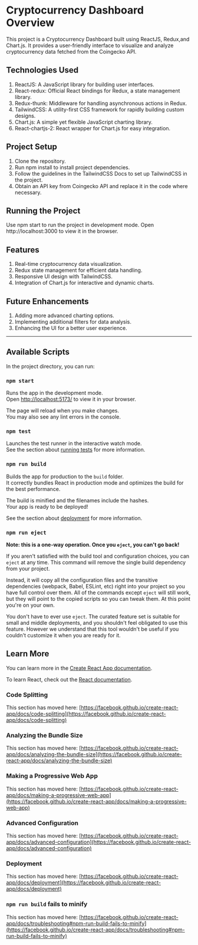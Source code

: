 # Cryptocurrency Dashboard Overview
This project is a Cryptocurrency Dashboard built using ReactJS, Redux,and Chart.js. It provides a user-friendly interface to visualize and analyze cryptocurrency data fetched from the Coingecko API.

## Technologies Used
1. ReactJS: A JavaScript library for building user interfaces.
2. React-redux: Official React bindings for Redux, a state management library.
3. Redux-thunk: Middleware for handling asynchronous actions in Redux.
4. TailwindCSS: A utility-first CSS framework for rapidly building custom designs.
5. Chart.js: A simple yet flexible JavaScript charting library.
6. React-chartjs-2: React wrapper for Chart.js for easy integration.

## Project Setup
1. Clone the repository.
2. Run npm install to install project dependencies.
3. Follow the guidelines in the TailwindCSS Docs to set up TailwindCSS in the project.
4. Obtain an API key from Coingecko API and replace it in the code where necessary.

## Running the Project
Use npm start to run the project in development mode. Open http://localhost:3000 to view it in the browser.

## Features
1. Real-time cryptocurrency data visualization.
2. Redux state management for efficient data handling.
3. Responsive UI design with TailwindCSS.
4. Integration of Chart.js for interactive and dynamic charts.

## Future Enhancements
1. Adding more advanced charting options.
2. Implementing additional filters for data analysis.
3. Enhancing the UI for a better user experience.

-------------------------------------------------------------------------------

## Available Scripts

In the project directory, you can run:

### `npm start`

Runs the app in the development mode.\
Open [http://localhost:5173/](http://localhost:5173/) to view it in your browser.

The page will reload when you make changes.\
You may also see any lint errors in the console.

### `npm test`

Launches the test runner in the interactive watch mode.\
See the section about [running tests](https://facebook.github.io/create-react-app/docs/running-tests) for more information.

### `npm run build`

Builds the app for production to the `build` folder.\
It correctly bundles React in production mode and optimizes the build for the best performance.

The build is minified and the filenames include the hashes.\
Your app is ready to be deployed!

See the section about [deployment](https://facebook.github.io/create-react-app/docs/deployment) for more information.

### `npm run eject`

**Note: this is a one-way operation. Once you `eject`, you can't go back!**

If you aren't satisfied with the build tool and configuration choices, you can `eject` at any time. This command will remove the single build dependency from your project.

Instead, it will copy all the configuration files and the transitive dependencies (webpack, Babel, ESLint, etc) right into your project so you have full control over them. All of the commands except `eject` will still work, but they will point to the copied scripts so you can tweak them. At this point you're on your own.

You don't have to ever use `eject`. The curated feature set is suitable for small and middle deployments, and you shouldn't feel obligated to use this feature. However we understand that this tool wouldn't be useful if you couldn't customize it when you are ready for it.

## Learn More

You can learn more in the [Create React App documentation](https://facebook.github.io/create-react-app/docs/getting-started).

To learn React, check out the [React documentation](https://reactjs.org/).

### Code Splitting

This section has moved here: [https://facebook.github.io/create-react-app/docs/code-splitting](https://facebook.github.io/create-react-app/docs/code-splitting)

### Analyzing the Bundle Size

This section has moved here: [https://facebook.github.io/create-react-app/docs/analyzing-the-bundle-size](https://facebook.github.io/create-react-app/docs/analyzing-the-bundle-size)

### Making a Progressive Web App

This section has moved here: [https://facebook.github.io/create-react-app/docs/making-a-progressive-web-app](https://facebook.github.io/create-react-app/docs/making-a-progressive-web-app)

### Advanced Configuration

This section has moved here: [https://facebook.github.io/create-react-app/docs/advanced-configuration](https://facebook.github.io/create-react-app/docs/advanced-configuration)

### Deployment

This section has moved here: [https://facebook.github.io/create-react-app/docs/deployment](https://facebook.github.io/create-react-app/docs/deployment)

### `npm run build` fails to minify

This section has moved here: [https://facebook.github.io/create-react-app/docs/troubleshooting#npm-run-build-fails-to-minify](https://facebook.github.io/create-react-app/docs/troubleshooting#npm-run-build-fails-to-minify)

 
 
